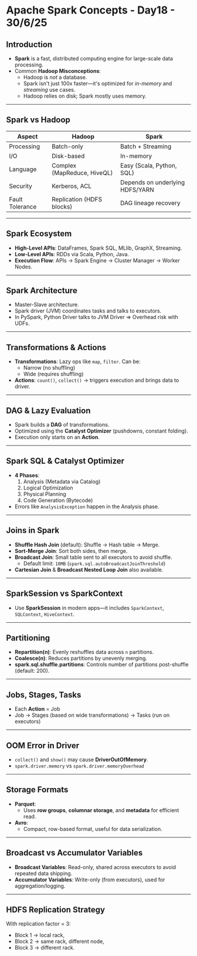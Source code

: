# Apache Spark Concepts -  Day18 - 30/6/25

## Introduction

- **Spark** is a fast, distributed computing engine for large-scale data processing.
- Common **Hadoop Misconceptions**:
  - Hadoop is *not* a database.
  - Spark isn't just 100x faster—it's optimized for *in-memory* and *streaming* use cases.
  - Hadoop relies on disk; Spark mostly uses memory.

---

## Spark vs Hadoop

| Aspect | Hadoop | Spark |
|-------|--------|-------|
| Processing | Batch-only | Batch + Streaming |
| I/O | Disk-based | In-memory |
| Language | Complex (MapReduce, HiveQL) | Easy (Scala, Python, SQL) |
| Security | Kerberos, ACL | Depends on underlying HDFS/YARN |
| Fault Tolerance | Replication (HDFS blocks) | DAG lineage recovery |

---

## Spark Ecosystem

- **High-Level APIs**: DataFrames, Spark SQL, MLlib, GraphX, Streaming.
- **Low-Level APIs**: RDDs via Scala, Python, Java.
- **Execution Flow**: APIs → Spark Engine → Cluster Manager → Worker Nodes.

---

## Spark Architecture

- Master-Slave architecture.
- Spark driver (JVM) coordinates tasks and talks to executors.
- In PySpark, Python Driver talks to JVM Driver ⇒ Overhead risk with UDFs.

---

## Transformations & Actions

- **Transformations**: Lazy ops like `map`, `filter`. Can be:
  - Narrow (no shuffling)
  - Wide (requires shuffling)
- **Actions**: `count()`, `collect()` → triggers execution and brings data to driver.

---

## DAG & Lazy Evaluation

- Spark builds a **DAG** of transformations.
- Optimized using the **Catalyst Optimizer** (pushdowns, constant folding).
- Execution only starts on an **Action**.

---

## Spark SQL & Catalyst Optimizer

- **4 Phases**:
  1. Analysis (Metadata via Catalog)
  2. Logical Optimization
  3. Physical Planning
  4. Code Generation (Bytecode)
- Errors like `AnalysisException` happen in the Analysis phase.

---

## Joins in Spark

- **Shuffle Hash Join** (default): Shuffle → Hash table → Merge.
- **Sort-Merge Join**: Sort both sides, then merge.
- **Broadcast Join**: Small table sent to all executors to avoid shuffle.
  - Default limit: `10MB` (`spark.sql.autoBroadcastJoinThreshold`)
- **Cartesian Join** & **Broadcast Nested Loop Join** also available.

---

## SparkSession vs SparkContext

- Use **SparkSession** in modern apps—it includes `SparkContext`, `SQLContext`, `HiveContext`.

---

## Partitioning

- **Repartition(n)**: Evenly reshuffles data across `n` partitions.
- **Coalesce(n)**: Reduces partitions by unevenly merging.
- **spark.sql.shuffle.partitions**: Controls number of partitions post-shuffle (default: 200).

---

## Jobs, Stages, Tasks

- Each **Action** = Job
- Job → Stages (based on wide transformations) → Tasks (run on executors)

---

## OOM Error in Driver

- `collect()` and `show()` may cause **DriverOutOfMemory**.
- `spark.driver.memory` vs `spark.driver.memoryOverhead`

---

## Storage Formats

- **Parquet**:
  - Uses **row groups**, **columnar storage**, and **metadata** for efficient read.
- **Avro**:
  - Compact, row-based format, useful for data serialization.

---

## Broadcast vs Accumulator Variables

- **Broadcast Variables**: Read-only, shared across executors to avoid repeated data shipping.
- **Accumulator Variables**: Write-only (from executors), used for aggregation/logging.

---

## HDFS Replication Strategy

With replication factor = 3:
- Block 1 → local rack,
- Block 2 → same rack, different node,
- Block 3 → different rack.